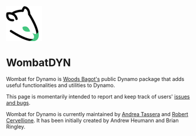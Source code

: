 ![Wombat Logo](WombatIcon.png)

# WombatDYN
Wombat for Dynamo is [Woods Bagot's](https://www.woodsbagot.com/) public Dynamo package that adds useful functionalities and utilities to Dynamo.

This page is momentarily intended to report and keep track of users' [issues and bugs](https://github.com/woodsbagot/WombatDYN/issues).

Wombat for Dynamo is currently maintained by [Andrea Tassera](https://github.com/Dre-Tas) and [Robert Cervellione](https://github.com/cerver).
It has been initially created by Andrew Heumann and Brian Ringley.